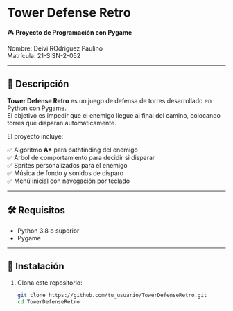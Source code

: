 # Tower Defense Retro

🎮 **Proyecto de Programación con Pygame**

Nombre: Deivi ROdriguez Paulino   
Matrícula: 21-SISN-2-052 

---

## 📝 Descripción

**Tower Defense Retro** es un juego de defensa de torres desarrollado en Python con Pygame.  
El objetivo es impedir que el enemigo llegue al final del camino, colocando torres que disparan automáticamente.

El proyecto incluye:

✅ Algoritmo **A\*** para pathfinding del enemigo  
✅ Árbol de comportamiento para decidir si disparar  
✅ Sprites personalizados para el enemigo  
✅ Música de fondo y sonidos de disparo  
✅ Menú inicial con navegación por teclado

---

## 🛠️ Requisitos

- Python 3.8 o superior
- Pygame

---

## 🧩 Instalación

1. Clona este repositorio:

   ```bash
   git clone https://github.com/tu_usuario/TowerDefenseRetro.git
   cd TowerDefenseRetro
